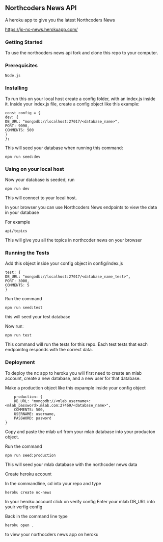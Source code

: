 ## Northcoders News API

A heroku app to give you the latest Northcoders News

https://jo-nc-news.herokuapp.com/

### Getting Started

To use the northocders news api fork and clone this repo to your computer.

### Prerequisites

```
Node.js
```

### Installing

To run this on your local host create a config folder, with an index.js inside it.
Inside your index.js file, create a config object like this example:

```
const config = {
dev: {
DB_URL: "mongodb://localhost:27017/<database_name>",
PORT: 9090,
COMMENTS: 500
}
};
```

This will seed your database when running this command:

```
npm run seed:dev
```

### Using on your local host

Now your database is seeded, run

```
npm run dev
```

This will connect to your local host.

In your browser you can use Northcoders News endpoints to view the data in your database

For example

```
api/topics
```

This will give you all the topics in northcoder news on your browser

### Running the Tests

Add this object inside your config object in config/index.js

```
test: {
DB_URL: "mongodb://localhost:27017/<database_name_test>",
PORT: 3000,
COMMENTS: 5
}
```

Run the command

```
npm run seed:test
```

this will seed your test database

Now run:

```
npm run test
```

This command will run the tests for this repo.
Each test tests that each endpointng responds with the correct data.

### Deployment

To deploy the nc app to heroku you will first need to create an mlab account,
create a new database, and a new user for that database.

Make a production object like this expample inside your config object

```
    production: {
    DB_URL: "mongodb://<mlab_username>:<mlab_password>.mlab.com:27469/<database_name>",
    COMMENTS: 500,
    USERNAME: username,
    PASSWORD: pasword
}
```

Copy and paste the mlab url from your mlab database into your producton object.

Run the command

```
npm run seed:production
```

This will seed your mlab database with the northcoder news data

Create heroku account

In the commandline, cd into your repo and type

```
heroku create nc-news
```

In your heroku account click on verify config
Enter your mlab DB_URL into youir verfig config

Back in the command line type

```
heroku open .
```

to view your northocders news app on heroku
